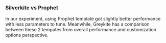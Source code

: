 ### Silverkite vs Prophet

In our experiment, using Prophet template got slightly better performance with less parameters to tune. Meanwhile, Greykite has a comparison between these 2 tempates from overall performance and customization options perspective.
